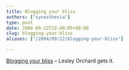 ```yaml
---
title: Blogging your bliss
authors: ["synesthesia"]
type: post
date: 2004-09-22T22:40:05+00:00
slug: blogging-your-bliss 
aliases: ["/2004/09/22/blogging-your-bliss"]

---
```

[Blogging your bliss][1] &#8211; Lesley Orchard gets it.

 [1]: https://www.decafbad.com/blog/2004/09/22/bloggingyourbliss